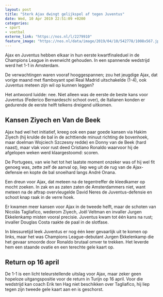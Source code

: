 ```yaml
---
layout: post
title: "Sterk Ajax dwingt gelijkspel af tegen Juventus"
date: Wed, 10 Apr 2019 22:51:09 +0200
categories: 
- sport 
- voetbal 
externe_link: "https://nos.nl/l/2279910"
feature_image: "https://nos.nl/data/image/2019/04/10/542778/1008x567.jpg"
---
```


<p>Ajax en Juventus hebben elkaar in hun eerste kwartfinaleduel in de Champions League in evenwicht gehouden. In een spannende wedstrijd werd het 1-1 in Amsterdam.</p>
<p>De verwachtingen waren vooraf hooggespannen; zou het jeugdige Ajax, dat vorige maand met flamboyant spel Real Madrid uitschakelde (1-4), ook Juventus meteen zijn wil op kunnen leggen?</p>
<p>Het antwoord luidde: nee. Niet alleen was de eerste de beste kans voor Juventus (Federico Bernardeschi schoot over), de Italianen konden er gedurende de eerste helft telkens dreigend uitkomen.</p>
<h2>Kansen Ziyech en Van de Beek</h2>
<p>Ajax had wel het initiatief, kreeg ook een paar goede kansen via Hakim Ziyech (hij krulde de bal in de achttiende minuut richting de bovenhoek, maar doelman Wojciech Szczesny redde) en Donny van de Beek (hard naast), maar vlak voor rust deed Cristiano Ronaldo waarvoor hij de afgelopen weken werd klaargestoomd: scoren.</p>
<p>De Portugees, van wie het tot het laatste moment onzeker was of hij wel fit genoeg was, zette zelf de aanval op, liep weg uit de rug van de Ajax-defensie en kopte de bal snoeihard langs André Onana.</p>
<p>Een dreun voor Ajax, dat meteen na de tegentreffer de kleedkamer op mocht zoeken. In zak en as zaten zaten de Amsterdammers niet, want meteen na de aftrap overvleugelde David Neres de Juventus-defensie en schoot knap raak in de verre hoek.</p>
<p>Er kwamen meer kansen voor Ajax in de tweede helft, maar de schoten van Nicolás Tagliafico, wederom Ziyech, Joël Veltman en invaller Jurgen Ekkelenkamp misten vooral precisie. Juventus kwam tot één kans na rust; invaller Douglas Costa raakte de paal in de slotfase.</p>
<p>In blessuretijd leek Juventus er nog één keer gevaarlijk uit te komen op links, maar het was Champions League-debutant Jurgen Ekkelenkamp die het gevaar smoorde door Ronaldo brutaal omver te trekken. Het leverde hem een staande ovatie en een terechte gele kaart op.</p>
<h2>Return op 16 april</h2>
<p>De 1-1 is een licht teleurstellende uitslag voor Ajax, maar zeker geen hopeloze uitgangspositie voor de return in Turijn op 16 april. Voor die wedstrijd kan coach Erik ten Hag niet beschikken over Tagliafico, hij liep tegen zijn tweede gele kaart aan en is geschorst.</p>
